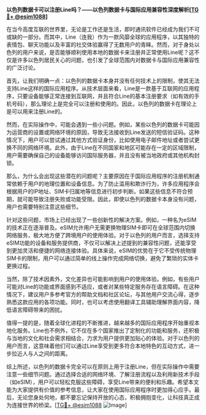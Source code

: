 **以色列数据卡可以注册Line吗？——以色列数据卡与国际应用兼容性深度解析[[TG💪+ @esim1088](https://t.me/s/esim1088)]**

在当今高度互联的世界里，无论是工作还是生活，即时通讯软件已经成为我们不可或缺的一部分。而其中，Line（连我）作为一款风靡全球的应用程序，以其独特的表情包、聊天功能以及丰富的社交体验赢得了无数用户的青睐。然而，对于身处以色列的用户来说，是否能够顺利使用本地的数据卡来注册并正常使用Line呢？这不仅是许多以色列居民关心的问题，也引发了全球范围内对数据卡与国际应用兼容性的广泛讨论。

首先，让我们明确一点：以色列的数据卡本身并没有任何技术上的限制，使其无法支持Line这样的国际应用程序。从技术层面来看，Line是一款基于互联网的应用程序，只要设备能够正常连接到互联网，并且符合Line的基本注册要求（如有效的手机号码），那么理论上是完全可以注册和使用的。因此，以色列的数据卡在理论上是可以用来注册Line的。

然而，在实际操作中，可能会遇到一些小问题。例如，某些以色列的数据卡可能因为运营商的设置或网络环境的原因，导致无法接收到Line发送的短信验证码。这种情况下，用户可以尝试通过其他方式验证身份，比如使用电子邮件地址或者尝试更换不同的网络环境。此外，由于Line在不同国家和地区可能存在一定的区域限制，用户需要确保自己的设备能够访问国际服务器，并且没有被当地政府或其他机构封锁。

那么，为什么会出现这些潜在的问题呢？主要原因在于国际应用程序的注册机制通常依赖于用户的地理位置和设备信息。为了防止滥用和欺诈行为，许多应用程序会根据用户的IP地址、SIM卡归属地等信息进行初步判断。如果这些信息不符合预期，就可能导致注册失败或功能受限。因此，即使以色列的数据卡本身没有问题，用户也需要特别注意这些细节。

针对这些问题，市场上已经出现了一些创新性的解决方案。例如，一种名为eSIM的技术正在逐渐普及。eSIM允许用户无需更换物理SIM卡即可在全球范围内切换网络服务，极大地方便了跨境用户的使用体验。对于以色列的用户而言，选择支持eSIM功能的设备和服务提供商，不仅可以解决上述提到的兼容性问题，还能享受到更加灵活和便捷的网络连接体验。具体来说，eSIM的优势在于它不受传统物理SIM卡的限制，用户可以通过简单的线上操作完成网络切换，避免了繁琐的实体卡更换过程。

当然，除了技术因素外，文化差异也可能影响到用户的使用体验。例如，有些用户可能对Line的功能或界面感到不适应，或者对某些特定服务存在语言障碍。在这种情况下，建议用户多参考官方的帮助文档和社区论坛，与其他用户交流心得，逐步熟悉这款应用的各项功能。同时，也可以考虑使用翻译工具辅助理解界面内容，降低语言障碍带来的困扰。

值得一提的是，随着全球化进程的不断推进，越来越多的国际应用程序开始重视本地化服务。Line也不例外，它不仅在多个国家推出了定制化的功能和服务，还积极与当地的文化和社会需求相结合，力求为用户提供更加贴心的体验。对于以色列的用户而言，这意味着他们可以通过Line享受到更多符合本地特色的互动方式，进一步拉近人与人之间的距离。

综上所述，以色列的数据卡完全可以在原则上用于注册Line，但在实际操作中需要注意一些细节问题。通过选择合适的网络环境、了解注册流程以及利用新技术手段（如eSIM），用户可以轻松克服这些障碍，享受Line带来的便利和乐趣。希望本文能为大家提供有价值的参考信息，让大家在使用国际应用程序时更加得心应手。最后，无论您身处何地，都不要忘记保持开放的心态，积极拥抱变化，让科技真正成为连接世界的桥梁。[[TG💪+ @esim1088](https://t.me/s/esim1088) ![Image](https://i.postimg.cc/4NQfJmqS/Snipaste-2025-05-13-00-14-12.png)]